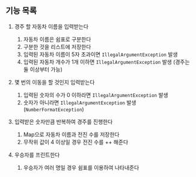 ## 기능 목록

1. 경주 할 자동차 이름을 입력받는다
    1. 자동차 이름은 쉼표로 구분한다
    2. 구분한 것을 리스트에 저장한다
    3. 입력된 자동차 이름이 5자 초과이면 `IllegalArgumentException` 발생
    4. 입력된 자동차 개수가 1개 이하면 `IllegalArgumentException` 발생 (경주는 둘 이상부터 가능)

2. 몇 번의 이동을 할 것인지 입력받는다
    1. 입력된 숫자의 수가 0 이하라면 `IllegalArgumentException` 발생
    2. 숫자가 아니라면 `IllegalArgumentException` 발생 (`NumberFormatException`)

3. 입력받은 숫자만큼 반복하여 경주를 진행한다
    1. Map으로 자동차 이름과 전진 수를 저장한다
    2. 무작위 값이 4 이상일 경우 전진 수를 ++ 해준다

4. 우승자를 프린트한다
    1. 우승자가 여러 명일 경우 쉼표를 이용하여 나타내준다
